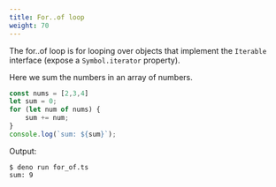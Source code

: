 ```yaml
---
title: For..of loop
weight: 70
---
```


The for..of loop is for looping over objects that implement the `Iterable`
interface (expose a `Symbol.iterator` property).

Here we sum the numbers in an array of numbers.

```js
const nums = [2,3,4]
let sum = 0;
for (let num of nums) {
    sum += num;
}
console.log(`sum: ${sum}`);
```

Output:

```text
$ deno run for_of.ts 
sum: 9
```
